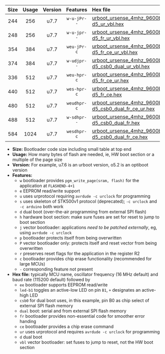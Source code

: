 |Size|Usage|Version|Features|Hex file|
|:-:|:-:|:-:|:-:|:--|
|244|256|u7.7|`w-u-jPr--`|[urboot_ursense_4mhz_9600bps_led-d5_ur_vbl.hex](https://raw.githubusercontent.com/stefanrueger/urboot.hex/main/boards/ursense/fcpu_4mhz/9600_bps/urboot_ursense_4mhz_9600bps_led-d5_ur_vbl.hex)|
|248|256|u7.7|`w-u-jpr--`|[urboot_ursense_4mhz_9600bps_led-d5_fr_ur_vbl.hex](https://raw.githubusercontent.com/stefanrueger/urboot.hex/main/boards/ursense/fcpu_4mhz/9600_bps/urboot_ursense_4mhz_9600bps_led-d5_fr_ur_vbl.hex)|
|354|384|u7.7|`weu-jPr-c`|[urboot_ursense_4mhz_9600bps_ee_led-d5_fr_ce_ur_vbl.hex](https://raw.githubusercontent.com/stefanrueger/urboot.hex/main/boards/ursense/fcpu_4mhz/9600_bps/urboot_ursense_4mhz_9600bps_ee_led-d5_fr_ce_ur_vbl.hex)|
|374|384|u7.7|`w-udjpr--`|[urboot_ursense_4mhz_9600bps_led-d5_csb0_dual_ur_vbl.hex](https://raw.githubusercontent.com/stefanrueger/urboot.hex/main/boards/ursense/fcpu_4mhz/9600_bps/urboot_ursense_4mhz_9600bps_led-d5_csb0_dual_ur_vbl.hex)|
|336|512|u7.7|`weu-hpr-c`|[urboot_ursense_4mhz_9600bps_ee_led-d5_fr_ce_ur.hex](https://raw.githubusercontent.com/stefanrueger/urboot.hex/main/boards/ursense/fcpu_4mhz/9600_bps/urboot_ursense_4mhz_9600bps_ee_led-d5_fr_ce_ur.hex)|
|440|512|u7.7|`wes-hpr-c`|[urboot_ursense_4mhz_9600bps_ee_led-d5_fr_ce.hex](https://raw.githubusercontent.com/stefanrueger/urboot.hex/main/boards/ursense/fcpu_4mhz/9600_bps/urboot_ursense_4mhz_9600bps_ee_led-d5_fr_ce.hex)|
|480|512|u7.7|`weudhpr-c`|[urboot_ursense_4mhz_9600bps_ee_led-d5_csb0_dual_fr_ce_ur.hex](https://raw.githubusercontent.com/stefanrueger/urboot.hex/main/boards/ursense/fcpu_4mhz/9600_bps/urboot_ursense_4mhz_9600bps_ee_led-d5_csb0_dual_fr_ce_ur.hex)|
|488|512|u7.7|`w-sdhpr--`|[urboot_ursense_4mhz_9600bps_led-d5_csb0_dual_fr.hex](https://raw.githubusercontent.com/stefanrueger/urboot.hex/main/boards/ursense/fcpu_4mhz/9600_bps/urboot_ursense_4mhz_9600bps_led-d5_csb0_dual_fr.hex)|
|584|1024|u7.7|`wesdhpr-c`|[urboot_ursense_4mhz_9600bps_ee_led-d5_csb0_dual_fr_ce.hex](https://raw.githubusercontent.com/stefanrueger/urboot.hex/main/boards/ursense/fcpu_4mhz/9600_bps/urboot_ursense_4mhz_9600bps_ee_led-d5_csb0_dual_fr_ce.hex)|

- **Size:** Bootloader code size including small table at top end
- **Usage:** How many bytes of flash are needed, ie, HW boot section or a multiple of the page size
- **Version:** For example, u7.6 is an urboot version, o5.2 is an optiboot version
- **Features:**
  + `w` bootloader provides `pgm_write_page(sram, flash)` for the application at `FLASHEND-4+1`
  + `e` EEPROM read/write support
  + `u` uses urprotocol requiring `avrdude -c urclock` for programming
  + `s` uses skeleton of STK500v1 protocol (deprecated); `-c urclock` and `-c arduino` both work
  + `d` dual boot (over-the-air programming from external SPI flash)
  + `h` hardware boot section: make sure fuses are set for reset to jump to boot section
  + `j` vector bootloader: applications *need to be patched externally*, eg, using `avrdude -c urclock`
  + `p` bootloader protects itself from being overwritten
  + `P` vector bootloader only: protects itself and reset vector from being overwritten
  + `r` preserves reset flags for the application in the register R2
  + `c` bootloader provides chip erase functionality (recommended for large MCUs)
  + `-` corresponding feature not present
- **Hex file:** typically MCU name, oscillator frequency (16 MHz default) and baud rate (115200 default) followed by
  + `ee` bootloader supports EEPROM read/write
  + `led-b1` toggles an active-low LED on pin `B1`, `+` designates an active-high LED
  + `csb0` for dual boot uses, in this example, pin B0 as chip select of external SPI flash memory
  + `dual` boot: serial and from external SPI flash memory
  + `fr` bootloader provides non-essential code for smoother error handing
  + `ce` bootloader provides a chip erase command
  + `ur` uses urprotocol and requires `avrdude -c urclock` for programming
  + `d` dual boot
  + `vbl` vector bootloader: set fuses to jump to reset, not the HW boot section
